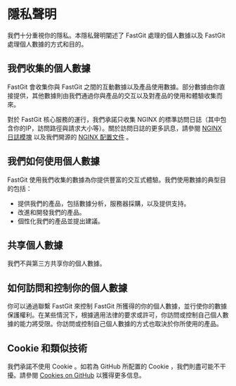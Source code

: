 # 隱私聲明

我們十分重視你的隱私。本隱私聲明闡述了 FastGit 處理的個人數據以及 FastGit 處理個人數據的方式和目的。

## 我們收集的個人數據

FastGit 會收集你與 FastGit 之間的互動數據以及產品使用數據。部分數據由你直接提供，其他數據則由我們通過你與產品的交互以及對產品的使用和體驗收集而來。

對於 FastGit 核心服務的運行，我們承諾只收集 NGINX 的標準訪問日誌（其中包含你的IP，訪問路徑與請求大小等）。關於訪問日誌的更多訊息，請參閱 [NGINX 日誌模塊](https://nginx.org/en/docs/http/ngx_http_log_module.html) 以及我們開源的 [NGINX 配置文件](https://github.com/fastgitorg/nginx-conf) 。

## 我們如何使用個人數據

FastGit 使用我們收集的數據為你提供豐富的交互式體驗。我們使用數據的典型目的包括：

- 提供我們的產品，包括數據分析，服務器採購，以及提供支持。
- 改進和開發我們的產品。
- 個性化我們的產品並提出建議。

## 共享個人數據

我們不與第三方共享你的個人數據。

## 如何訪問和控制你的個人數據

你可以通過聯繫 FastGit 來控制 FastGit 所獲得的你的個人數據，並行使你的數據保護權利。在某些情況下，根據適用法律的要求或許可，你訪問或控制自己個人數據的能力將受限。你訪問或控制自己個人數據的方式也取決於你所使用的產品。

## Cookie 和類似技術

我們承諾不使用 Cookie 。如若為 GitHub 所配置的 Cookie ，我們則盡可能不干擾。請參閱 [Cookies on GitHub](https://docs.github.com/en/github/site-policy/github-subprocessors-and-cookies#cookies-on-github) 以獲得更多信息。
